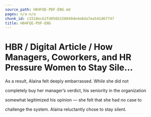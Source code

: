 ```yaml
---
source_path: H04FQE-PDF-ENG.md
pages: n/a-n/a
chunk_id: c1518ecb2f4056b158049de4e8da7ea541d67747
title: H04FQE-PDF-ENG
---
```

# HBR / Digital Article / How Managers, Coworkers, and HR Pressure Women to Stay Sile…

As a result, Alaina felt deeply embarrassed. While she did not

completely buy her manager’s verdict, his seniority in the organization

somewhat legitimized his opinion — she felt that she had no case to

challenge the system. Alaina reluctantly chose to stay silent.
